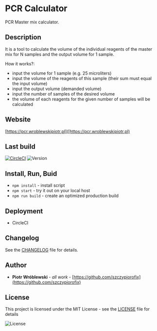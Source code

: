 # PCR Calculator
PCR Master mix calculator.


## Description
It is a tool to calculate the volume of the individual reagents of the master mix for N samples and the output volume for 1 sample.

How it works?:
- input the volume for 1 sample (e.g. 25 microliters)
- input the volume of the reagents of this sample (their sum must equal the input volume)
- input the output volume (demanded volume)
- input the number of samples of the desired volume
- the volume of each reagents for the given number of samples will be calculated


## Website
[https://pcr.wroblewskipiotr.pl]([https://pcr.wroblewskipiotr.pl)


## Last build
[![CircleCI](https://circleci.com/gh/szczypiorofix/pcrcalc/tree/master.svg?style=svg)](https://circleci.com/gh/szczypiorofix/pcrcalc/tree/master)
![Version](https://img.shields.io/badge/version-0.5.01-blue.svg "Version icon")


## Install, Run, Buid
- ```npm install```    - install script
- ```npm start```      - try it out on your local host
- ```npm run build```  - create an optimized production build


## Deployment
- CircleCI


## Changelog
See the [CHANGELOG](CHANGELOG.MD) file for details.


## Author
* **Piotr Wróblewski** - *all work* - [https://github.com/szczypiorofix](https://github.com/szczypiorofix)


## License
This project is licensed under the MIT License - see the [LICENSE](LICENSE) file for details

![License](https://img.shields.io/badge/license-MIT-green.svg "License icon")
